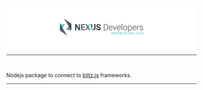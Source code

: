 [![Nexus Stats API Package](/banner.png)](https://github.com/nexus-devs)

- - - -
<br>

Nodejs package to connect to [blitz.js](https://github.com/nexus-devs/blitz.js) frameworks.<br>
- - - -
<br>
